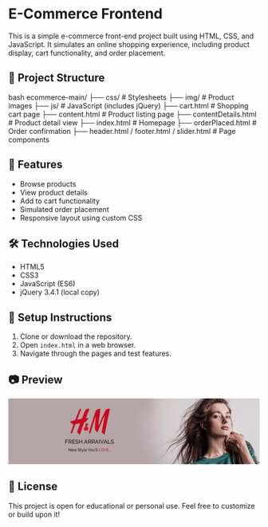 
# E-Commerce Frontend

This is a simple e-commerce front-end project built using HTML, CSS, and JavaScript. It simulates an online shopping experience, including product display, cart functionality, and order placement.

## 📁 Project Structure

bash
ecommerce-main/
├── css/ # Stylesheets
├── img/ # Product images
├── js/ # JavaScript (includes jQuery)
├── cart.html # Shopping cart page
├── content.html # Product listing page
├── contentDetails.html # Product detail view
├── index.html # Homepage
├── orderPlaced.html # Order confirmation
├── header.html / footer.html / slider.html # Page components

## 🚀 Features

- Browse products
- View product details
- Add to cart functionality
- Simulated order placement
- Responsive layout using custom CSS

## 🛠️ Technologies Used

- HTML5
- CSS3
- JavaScript (ES6)
- jQuery 3.4.1 (local copy)

## 🔧 Setup Instructions

1. Clone or download the repository.
2. Open `index.html` in a web browser.
3. Navigate through the pages and test features.

## 📷 Preview

![screenshot](img/img1.png)

## 📄 License

This project is open for educational or personal use. Feel free to customize or build upon it!


